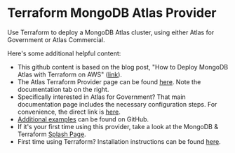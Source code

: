 # Terraform MongoDB Atlas Provider

Use Terraform to deploy a MongoDB Atlas cluster, using either Atlas for Government or Atlas Commercial.

Here's some additional helpful content:
- This github content is based on the blog post, "How to Deploy MongoDB Atlas with Terraform on AWS" ([link](https://www.mongodb.com/developer/products/atlas/deploy-mongodb-atlas-terraform-aws/)).
- The Atlas Terraform Provider page can be found [here](https://registry.terraform.io/providers/mongodb/mongodbatlas/latest). Note the documentation tab on the right. 
- Specifically interested in Atlas for Government? That main documentation page includes the necessary configuration steps. For convenience, the direct link is [here](https://registry.terraform.io/providers/mongodb/mongodbatlas/latest/docs#configure-mongodb-atlas-for-government).
- [Additional examples](https://github.com/mongodb/terraform-provider-mongodbatlas/tree/master/examples) can be found on GitHub.
- If it's your first time using this provider, take a look at the MongoDB & Terraform [Splash Page](https://www.mongodb.com/atlas/hashicorp-terraform). 
- First time using Terraform? Installation instructions can be found [here](https://developer.hashicorp.com/terraform/tutorials/aws-get-started/install-cli). 
